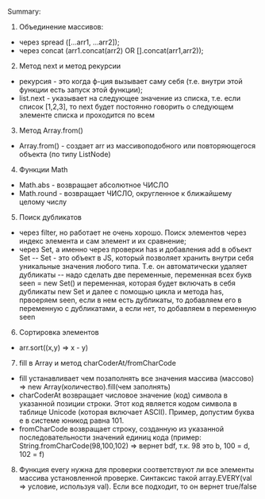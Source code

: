 Summary:
1. Объединение массивов:
- через spread ([...arr1, ...arr2]);
- через concat (arr1.concat(arr2) OR [].concat(arr1,arr2));
2. Метод next и метод рекурсии
- рекурсия - это когда ф-ция вызывает саму себя (т.е. внутри этой функции есть запуск этой функции);
- list.next - указывает на следующее значение из списка, т.е. если список [1,2,3], то next будет постоянно говорить о следующем элементе списка и проходится по всем
3. Метод Array.from()
- Array.from() - создает arr из массивоподобного или повторяющегося объекта (по типу ListNode)
4. Функции Math
- Math.abs - возвращает абсолютное ЧИСЛО
- Math.round - возвращает ЧИСЛО, округленное к ближайшему целому числу
5. Поиск дубликатов
- через filter, но работает не очень хорошо. Поиск элементов через индекс элемента и сам элемент и их сравнение;
- через Set, а именно через проверки has и добавления add в объект Set
 -- Set - это объект в JS, который позволяет хранить внутри себя уникальные значения любого типа. Т.е. он автоматически удаляет дубликаты
 -- надо сделать две переменные, переменная всех букв seen = new Set() и переменная, которая будет включать в себя дубликаты new Set и далее с помощью цикла и метода has, првоеряем seen, если в нем есть дубликаты, то добавляем его в переменную с дубликатами, а если нет, то добавляем в переменную seen
6. Сортировка элементов
- arr.sort((x,y) => x - y)
7. fill в Array и метод charCoderAt/fromCharCode
- fill устанавливает чем позаполнять все значения массива (массово) => new Array(количество).fill(чем заполнять)
- charCoderAt возвращает числовое значение (код) символа в указанной позиции строки. Этот код является кодом символа в таблице Unicode (которая включает ASCII). Пример, допустим буква е в системе юникод равна 101.
- fromCharCode возвращает строку, созданную из указанной последовательности значений единиц кода (пример: String.fromCharCode(98,100,102) => вернет bdf, т.к. 98 это b, 100 = d, 102 = f)
8. Функция every нужна для проверки соответствуют ли все элементы массива установленной проверке. Синтаксис такой array.EVERY(val => условие, используя val). Если все подходит, то он вернет true/false